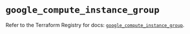 # `google_compute_instance_group`

Refer to the Terraform Registry for docs: [`google_compute_instance_group`](https://registry.terraform.io/providers/hashicorp/google/6.14.0/docs/resources/compute_instance_group).
